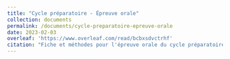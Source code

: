 ```yaml
---
title: "Cycle préparatoire - Épreuve orale"
collection: documents
permalink: /documents/cycle-preparatoire-epreuve-orale
date: 2023-02-03
overleaf: 'https://www.overleaf.com/read/bcbxsdvctrhf'
citation: "Fiche et méthodes pour l'épreuve orale du cycle préparatoire du diplôme d'État de ski - moniteur national de ski alpin"
---
```

    